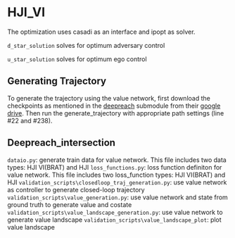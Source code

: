 # HJI_VI


The optimization uses casadi as an interface and ipopt as solver. 


`d_star_solution` solves for optimum adversary control

`u_star_solution` solves for optimum ego control 


## Generating Trajectory

To generate the trajectory using the value network, first download the checkpoints as mentioned in the [deepreach](https://github.com/smlbansal/deepreach/tree/b0666c1113c5bf235284ba9634781da92d2f3fab) submodule from their [google drive](https://drive.google.com/file/d/18VkOTctkzuYuyK2GRwQ4wmN92WhdXtvS/view?usp=sharing). Then run the generate_trajectory with appropriate path settings (line #22 and #238). 

## Deepreach_intersection

`dataio.py`: generate train data for value network. This file includes two data types: HJI VI(BRAT) and HJI
`loss_functions.py`: loss function definiton for value network. This file includes two loss_function types: HJI VI(BRAT) and HJI
`validation_scripts\closedloop_traj_generation.py`: use value network as controller to generate closed-loop trajectory
`validation_scripts\value_generation.py`: use value network and state from ground truth to generate value and costate
`validation_scripts\value_landscape_generation.py`: use value network to generate value landscape
`validation_scripts\value_landscape_plot`: plot value landscape
